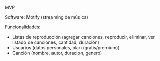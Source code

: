 MVP

Software: Motify (streaming de música)

Funcionalidades:
- Listas de reproducción (agregar canciones, reproducir, eliminar, ver listado de canciones, cantidad, duración)
- Usuarios (datos personales, plan (gratis/premium))
- Canción (nombre, autor, duracion, genero)
